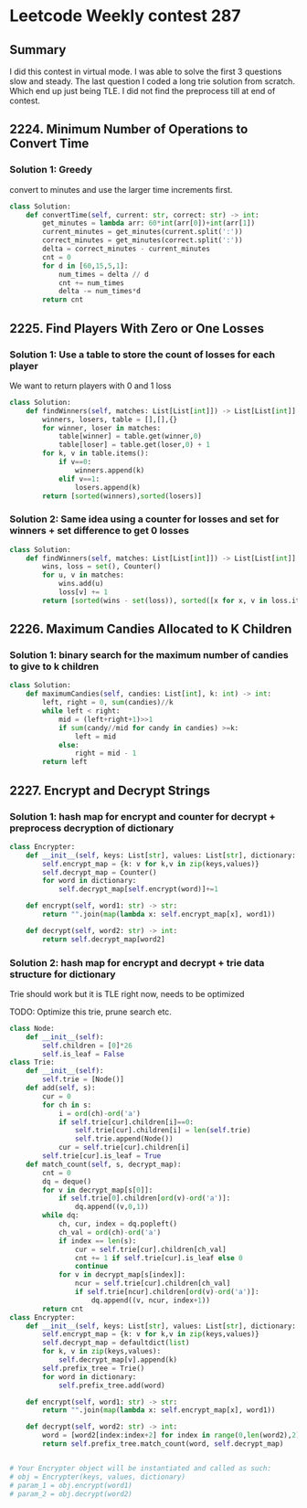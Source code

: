 # Leetcode Weekly contest 287

## Summary

I did this contest in virtual mode.  I was able to solve the first 3 questions slow and steady. 
The last question I coded a long trie solution from scratch.  Which end up just being TLE.  I did
not find the preprocess till at end of contest. 

## 2224. Minimum Number of Operations to Convert Time

### Solution 1: Greedy

convert to minutes and use the larger time increments first.

```py
class Solution:
    def convertTime(self, current: str, correct: str) -> int:
        get_minutes = lambda arr: 60*int(arr[0])+int(arr[1])
        current_minutes = get_minutes(current.split(':'))
        correct_minutes = get_minutes(correct.split(':'))
        delta = correct_minutes - current_minutes
        cnt = 0
        for d in [60,15,5,1]:
            num_times = delta // d
            cnt += num_times
            delta -= num_times*d
        return cnt
```

## 2225. Find Players With Zero or One Losses

### Solution 1: Use a table to store the count of losses for each player

We want to return players with 0 and 1 loss

```py
class Solution:
    def findWinners(self, matches: List[List[int]]) -> List[List[int]]:
        winners, losers, table = [],[],{}
        for winner, loser in matches:
            table[winner] = table.get(winner,0)
            table[loser] = table.get(loser,0) + 1
        for k, v in table.items():
            if v==0:
                winners.append(k)
            elif v==1:
                losers.append(k)
        return [sorted(winners),sorted(losers)]
```

### Solution 2: Same idea using a counter for losses and set for winners + set difference to get 0 losses

```py
class Solution:
    def findWinners(self, matches: List[List[int]]) -> List[List[int]]:
        wins, loss = set(), Counter()
        for u, v in matches:
            wins.add(u)
            loss[v] += 1
        return [sorted(wins - set(loss)), sorted([x for x, v in loss.items() if v == 1])]
```

## 2226. Maximum Candies Allocated to K Children
 
### Solution 1: binary search for the maximum number of candies to give to k children

```py
class Solution:
    def maximumCandies(self, candies: List[int], k: int) -> int:
        left, right = 0, sum(candies)//k
        while left < right:
            mid = (left+right+1)>>1
            if sum(candy//mid for candy in candies) >=k:
                left = mid
            else:
                right = mid - 1
        return left
```

## 2227. Encrypt and Decrypt Strings

### Solution 1: hash map for encrypt and counter for decrypt + preprocess decryption of dictionary

```py
class Encrypter:
    def __init__(self, keys: List[str], values: List[str], dictionary: List[str]):
        self.encrypt_map = {k: v for k,v in zip(keys,values)}
        self.decrypt_map = Counter()
        for word in dictionary:
            self.decrypt_map[self.encrypt(word)]+=1

    def encrypt(self, word1: str) -> str:
        return "".join(map(lambda x: self.encrypt_map[x], word1))

    def decrypt(self, word2: str) -> int:
        return self.decrypt_map[word2]
```

### Solution 2: hash map for encrypt and decrypt + trie data structure for dictionary

Trie should work but it is TLE right now, needs to be optimized

TODO: Optimize this trie, prune search etc.

```py
class Node:
    def __init__(self):
        self.children = [0]*26
        self.is_leaf = False 
class Trie:
    def __init__(self):
        self.trie = [Node()]
    def add(self, s):
        cur = 0
        for ch in s:
            i = ord(ch)-ord('a')
            if self.trie[cur].children[i]==0:
                self.trie[cur].children[i] = len(self.trie)
                self.trie.append(Node())
            cur = self.trie[cur].children[i]
        self.trie[cur].is_leaf = True
    def match_count(self, s, decrypt_map):
        cnt = 0
        dq = deque()
        for v in decrypt_map[s[0]]:
            if self.trie[0].children[ord(v)-ord('a')]:
                dq.append((v,0,1))
        while dq:
            ch, cur, index = dq.popleft()
            ch_val = ord(ch)-ord('a')
            if index == len(s):
                cur = self.trie[cur].children[ch_val]
                cnt += 1 if self.trie[cur].is_leaf else 0
                continue
            for v in decrypt_map[s[index]]:
                ncur = self.trie[cur].children[ch_val]
                if self.trie[ncur].children[ord(v)-ord('a')]:
                    dq.append((v, ncur, index+1))
        return cnt
class Encrypter:
    def __init__(self, keys: List[str], values: List[str], dictionary: List[str]):
        self.encrypt_map = {k: v for k,v in zip(keys,values)}
        self.decrypt_map = defaultdict(list)
        for k, v in zip(keys,values):
            self.decrypt_map[v].append(k)
        self.prefix_tree = Trie()
        for word in dictionary:
            self.prefix_tree.add(word)

    def encrypt(self, word1: str) -> str:
        return "".join(map(lambda x: self.encrypt_map[x], word1))

    def decrypt(self, word2: str) -> int:
        word = [word2[index:index+2] for index in range(0,len(word2),2)]
        return self.prefix_tree.match_count(word, self.decrypt_map)


# Your Encrypter object will be instantiated and called as such:
# obj = Encrypter(keys, values, dictionary)
# param_1 = obj.encrypt(word1)
# param_2 = obj.decrypt(word2)
```